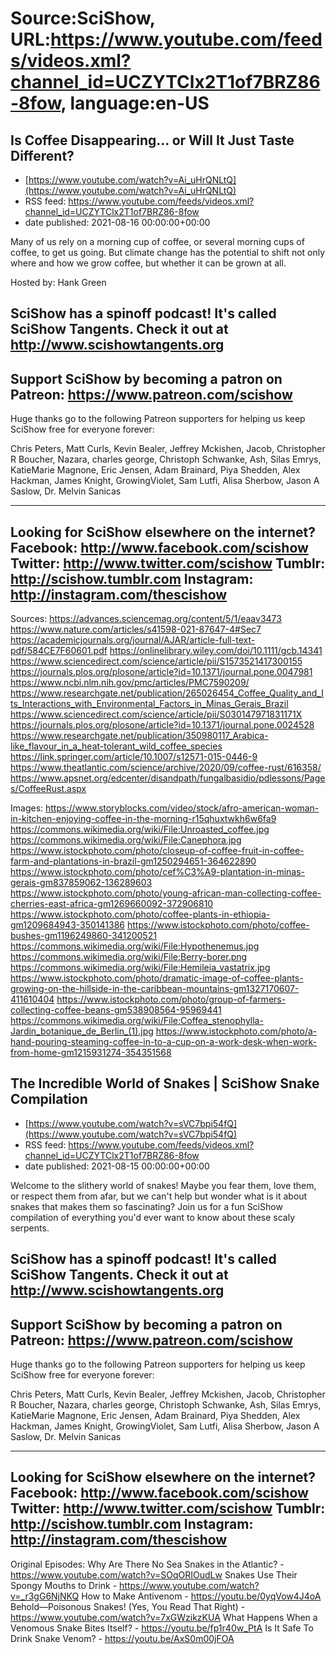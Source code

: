 # Source:SciShow, URL:https://www.youtube.com/feeds/videos.xml?channel_id=UCZYTClx2T1of7BRZ86-8fow, language:en-US

## Is Coffee Disappearing... or Will It Just Taste Different?
 - [https://www.youtube.com/watch?v=Ai_uHrQNLtQ](https://www.youtube.com/watch?v=Ai_uHrQNLtQ)
 - RSS feed: https://www.youtube.com/feeds/videos.xml?channel_id=UCZYTClx2T1of7BRZ86-8fow
 - date published: 2021-08-16 00:00:00+00:00

Many of us rely on a morning cup of coffee, or several morning cups of coffee, to get us going. But climate change has the potential to shift not only where and how we grow coffee, but whether it can be grown at all.

Hosted by: Hank Green

SciShow has a spinoff podcast! It's called SciShow Tangents. Check it out at http://www.scishowtangents.org
----------
Support SciShow by becoming a patron on Patreon: https://www.patreon.com/scishow
----------
Huge thanks go to the following Patreon supporters for helping us keep SciShow free for everyone forever:

Chris Peters, Matt Curls, Kevin Bealer, Jeffrey Mckishen, Jacob, Christopher R Boucher, Nazara, charles george, Christoph Schwanke, Ash, Silas Emrys, KatieMarie Magnone, Eric Jensen, Adam Brainard, Piya Shedden, Alex Hackman, James Knight, GrowingViolet, Sam Lutfi, Alisa Sherbow, Jason A Saslow, Dr. Melvin Sanicas

----------
Looking for SciShow elsewhere on the internet?
Facebook: http://www.facebook.com/scishow
Twitter: http://www.twitter.com/scishow
Tumblr: http://scishow.tumblr.com
Instagram: http://instagram.com/thescishow
----------
Sources:
https://advances.sciencemag.org/content/5/1/eaav3473
https://www.nature.com/articles/s41598-021-87647-4#Sec7
https://academicjournals.org/journal/AJAR/article-full-text-pdf/584CE7F60601.pdf
https://onlinelibrary.wiley.com/doi/10.1111/gcb.14341
https://www.sciencedirect.com/science/article/pii/S1573521417300155
https://journals.plos.org/plosone/article?id=10.1371/journal.pone.0047981
https://www.ncbi.nlm.nih.gov/pmc/articles/PMC7590209/
https://www.researchgate.net/publication/265026454_Coffee_Quality_and_Its_Interactions_with_Environmental_Factors_in_Minas_Gerais_Brazil
https://www.sciencedirect.com/science/article/pii/S030147971831171X
https://journals.plos.org/plosone/article?id=10.1371/journal.pone.0024528
https://www.researchgate.net/publication/350980117_Arabica-like_flavour_in_a_heat-tolerant_wild_coffee_species
 https://link.springer.com/article/10.1007/s12571-015-0446-9 
https://www.theatlantic.com/science/archive/2020/09/coffee-rust/616358/
https://www.apsnet.org/edcenter/disandpath/fungalbasidio/pdlessons/Pages/CoffeeRust.aspx
 
Images:
https://www.storyblocks.com/video/stock/afro-american-woman-in-kitchen-enjoying-coffee-in-the-morning-r15qhuxtwkh6w6fa9
https://commons.wikimedia.org/wiki/File:Unroasted_coffee.jpg
https://commons.wikimedia.org/wiki/File:Canephora.jpg
https://www.istockphoto.com/photo/closeup-of-coffee-fruit-in-coffee-farm-and-plantations-in-brazil-gm1250294651-364622890
https://www.istockphoto.com/photo/cef%C3%A9-plantation-in-minas-gerais-gm837859062-136289603
https://www.istockphoto.com/photo/young-african-man-collecting-coffee-cherries-east-africa-gm1269660092-372906810
https://www.istockphoto.com/photo/coffee-plants-in-ethiopia-gm1209684943-350141386
https://www.istockphoto.com/photo/coffee-bushes-gm1196249860-341200521
https://commons.wikimedia.org/wiki/File:Hypothenemus.jpg
https://commons.wikimedia.org/wiki/File:Berry-borer.png
https://commons.wikimedia.org/wiki/File:Hemileia_vastatrix.jpg
https://www.istockphoto.com/photo/dramatic-image-of-coffee-plants-growing-on-the-hillside-in-the-caribbean-mountains-gm1327170607-411610404
https://www.istockphoto.com/photo/group-of-farmers-collecting-coffee-beans-gm538908564-95969441
https://commons.wikimedia.org/wiki/File:Coffea_stenophylla-Jardin_botanique_de_Berlin_(1).jpg
https://www.istockphoto.com/photo/a-hand-pouring-steaming-coffee-in-to-a-cup-on-a-work-desk-when-work-from-home-gm1215931274-354351568

## The Incredible World of Snakes | SciShow Snake Compilation
 - [https://www.youtube.com/watch?v=sVC7bpi54fQ](https://www.youtube.com/watch?v=sVC7bpi54fQ)
 - RSS feed: https://www.youtube.com/feeds/videos.xml?channel_id=UCZYTClx2T1of7BRZ86-8fow
 - date published: 2021-08-15 00:00:00+00:00

Welcome to the slithery world of snakes! Maybe you fear them, love them, or respect them from afar, but we can't help but wonder what is it about snakes that makes them so fascinating? Join us for a fun SciShow compilation of everything you'd ever want to know about these scaly serpents. 

SciShow has a spinoff podcast! It's called SciShow Tangents. Check it out at http://www.scishowtangents.org
----------
Support SciShow by becoming a patron on Patreon: https://www.patreon.com/scishow
----------
Huge thanks go to the following Patreon supporters for helping us keep SciShow free for everyone forever:

Chris Peters, Matt Curls, Kevin Bealer, Jeffrey Mckishen, Jacob, Christopher R Boucher, Nazara, charles george, Christoph Schwanke, Ash, Silas Emrys, KatieMarie Magnone, Eric Jensen, Adam Brainard, Piya Shedden, Alex Hackman, James Knight, GrowingViolet, Sam Lutfi, Alisa Sherbow, Jason A Saslow, Dr. Melvin Sanicas

----------
Looking for SciShow elsewhere on the internet?
Facebook: http://www.facebook.com/scishow
Twitter: http://www.twitter.com/scishow
Tumblr: http://scishow.tumblr.com
Instagram: http://instagram.com/thescishow
----------
Original Episodes:
Why Are There No Sea Snakes in the Atlantic? - https://www.youtube.com/watch?v=SOqORIOudLw
Snakes Use Their Spongy Mouths to Drink - https://www.youtube.com/watch?v=_r3gG6NjNKQ
How to Make Antivenom - https://youtu.be/0yqVow4J4oA
Behold—Poisonous Snakes! (Yes, You Read That Right) - https://www.youtube.com/watch?v=7xGWzikzKUA
What Happens When a Venomous Snake Bites Itself? - https://youtu.be/fp1r40w_PtA
Is It Safe To Drink Snake Venom? - https://youtu.be/AxS0m00jFOA

